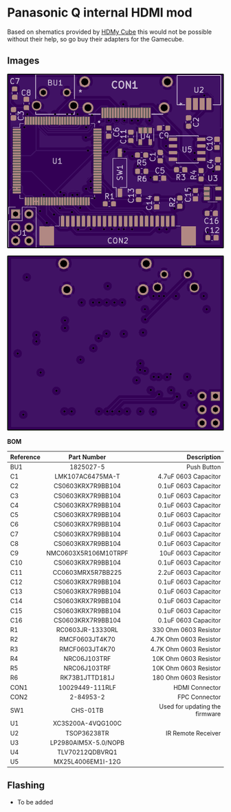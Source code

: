 # Panasonic Q internal HDMI mod
Based on shematics provided by [HDMy Cube](https://hdmycube.com/) this would not be possible without their help, so go buy their adapters for the Gamecube.



## Images

![Front](front.png)


![Back](back.png)

**BOM**

| Reference        | Part Number           | Description  |
| ------------- |:-------------:| -----:|
| BU1 | 1825027-5 | Push Button |
| C1 | LMK107AC6475MA-T | 4.7uF 0603 Capacitor |
| C2 | CS0603KRX7R9BB104 | 0.1uF 0603 Capacitor |
| C3 | CS0603KRX7R9BB104 | 0.1uF 0603 Capacitor |
| C4 | CS0603KRX7R9BB104 | 0.1uF 0603 Capacitor |
| C5 | CS0603KRX7R9BB104 | 0.1uF 0603 Capacitor |
| C6 | CS0603KRX7R9BB104 | 0.1uF 0603 Capacitor |
| C7 | CS0603KRX7R9BB104 | 0.1uF 0603 Capacitor |
| C8 | CS0603KRX7R9BB104 | 0.1uF 0603 Capacitor |
| C9 | NMC0603X5R106M10TRPF | 10uF 0603 Capacitor |
| C10 | CS0603KRX7R9BB104 | 0.1uF 0603 Capacitor |
| C11 | CC0603MRX5R7BB225 | 2.2uF 0603 Capacitor |
| C12 | CS0603KRX7R9BB104 | 0.1uF 0603 Capacitor |
| C13 | CS0603KRX7R9BB104 | 0.1uF 0603 Capacitor |
| C14 | CS0603KRX7R9BB104 | 0.1uF 0603 Capacitor |
| C15 | CS0603KRX7R9BB104 | 0.1uF 0603 Capacitor |
| C16 | CS0603KRX7R9BB104 | 0.1uF 0603 Capacitor |
| R1 | RC0603JR-13330RL | 330 Ohm 0603 Resistor |
| R2 | RMCF0603JT4K70 | 4.7K Ohm 0603 Resistor |
| R3 | RMCF0603JT4K70 | 4.7K Ohm 0603 Resistor |
| R4 | NRC06J103TRF | 10K Ohm 0603 Resistor |
| R5 | NRC06J103TRF | 10K Ohm 0603 Resistor |
| R6 | RK73B1JTTD181J | 180 Ohm 0603 Resistor |
| CON1 | 10029449-111RLF | HDMI Connector |
| CON2 | 2-84953-2 | FPC Connector |
| SW1 | CHS-01TB | Used for updating the firmware |
| U1 | XC3S200A-4VQG100C |  |
| U2 | TSOP36238TR | IR Remote Receiver |
| U3 | LP2980AIM5X-5.0/NOPB |  |
| U4 | TLV70212QDBVRQ1 |  |
| U5 | MX25L4006EM1I-12G |  |

Flashing
-------------------------

- To be added
